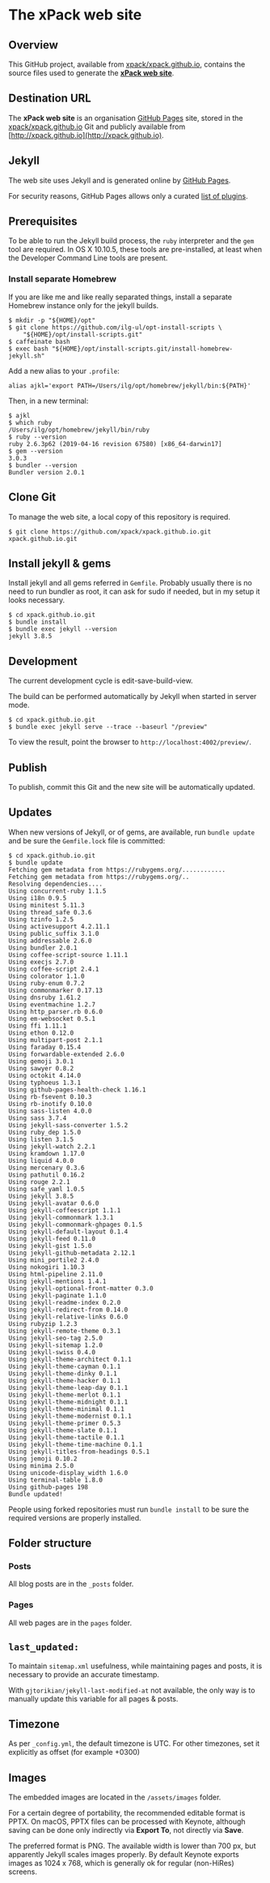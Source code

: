 # The xPack web site

## Overview

This GitHub project, available from 
[xpack/xpack.github.io](https://github.com/xpack/xpack.github.io), contains 
the source files used to generate the 
**[xPack web site](http://xpack.github.io)**.

## Destination URL

The **xPack web site** is an organisation 
[GitHub Pages](https://pages.github.com) site, stored in the 
[xpack/xpack.github.io](https://github.com/xpack/xpack.github.io) Git and 
publicly available from [http://xpack.github.io](http://xpack.github.io).

## Jekyll

The web site uses Jekyll and is generated online by 
[GitHub Pages](https://pages.github.com).

For security reasons, GitHub Pages allows only a curated [list of plugins](https://pages.github.com/versions/).

## Prerequisites

To be able to run the Jekyll build process, the `ruby` interpreter 
and the `gem` tool are required. In OS X 10.10.5, these tools are 
pre-installed, at least when the Developer Command Line tools are present.

### Install separate Homebrew

If you are like me and like really separated things, install a separate 
Homebrew instance only for the jekyll builds.

```console
$ mkdir -p "${HOME}/opt"
$ git clone https://github.com/ilg-ul/opt-install-scripts \
    "${HOME}/opt/install-scripts.git"
$ caffeinate bash 
$ exec bash "${HOME}/opt/install-scripts.git/install-homebrew-jekyll.sh"
```

Add a new alias to your `.profile`:

```console
alias ajkl='export PATH=/Users/ilg/opt/homebrew/jekyll/bin:${PATH}'
```

Then, in a new terminal:

```console
$ ajkl
$ which ruby
/Users/ilg/opt/homebrew/jekyll/bin/ruby
$ ruby --version
ruby 2.6.3p62 (2019-04-16 revision 67580) [x86_64-darwin17]
$ gem --version
3.0.3
$ bundler --version
Bundler version 2.0.1
```

## Clone Git

To manage the web site, a local copy of this repository is required.

```console
$ git clone https://github.com/xpack/xpack.github.io.git xpack.github.io.git
```

## Install jekyll & gems

Install jekyll and all gems referred in `Gemfile`. Probably usually there 
is no need to run bundler as root, it can ask for sudo if needed, but in 
my setup it looks necessary.

```console
$ cd xpack.github.io.git
$ bundle install
$ bundle exec jekyll --version
jekyll 3.8.5
```

## Development

The current development cycle is edit-save-build-view.

The build can be performed automatically by Jekyll when started in server mode.

```console
$ cd xpack.github.io.git
$ bundle exec jekyll serve --trace --baseurl "/preview"
```

To view the result, point the browser to `http://localhost:4002/preview/`.

## Publish

To publish, commit this Git and the new site will be automatically updated.

## Updates

When new versions of Jekyll, or of gems, are available, run `bundle update` 
and be sure the `Gemfile.lock` file is committed:

```console
$ cd xpack.github.io.git
$ bundle update
Fetching gem metadata from https://rubygems.org/............
Fetching gem metadata from https://rubygems.org/..
Resolving dependencies....
Using concurrent-ruby 1.1.5
Using i18n 0.9.5
Using minitest 5.11.3
Using thread_safe 0.3.6
Using tzinfo 1.2.5
Using activesupport 4.2.11.1
Using public_suffix 3.1.0
Using addressable 2.6.0
Using bundler 2.0.1
Using coffee-script-source 1.11.1
Using execjs 2.7.0
Using coffee-script 2.4.1
Using colorator 1.1.0
Using ruby-enum 0.7.2
Using commonmarker 0.17.13
Using dnsruby 1.61.2
Using eventmachine 1.2.7
Using http_parser.rb 0.6.0
Using em-websocket 0.5.1
Using ffi 1.11.1
Using ethon 0.12.0
Using multipart-post 2.1.1
Using faraday 0.15.4
Using forwardable-extended 2.6.0
Using gemoji 3.0.1
Using sawyer 0.8.2
Using octokit 4.14.0
Using typhoeus 1.3.1
Using github-pages-health-check 1.16.1
Using rb-fsevent 0.10.3
Using rb-inotify 0.10.0
Using sass-listen 4.0.0
Using sass 3.7.4
Using jekyll-sass-converter 1.5.2
Using ruby_dep 1.5.0
Using listen 3.1.5
Using jekyll-watch 2.2.1
Using kramdown 1.17.0
Using liquid 4.0.0
Using mercenary 0.3.6
Using pathutil 0.16.2
Using rouge 2.2.1
Using safe_yaml 1.0.5
Using jekyll 3.8.5
Using jekyll-avatar 0.6.0
Using jekyll-coffeescript 1.1.1
Using jekyll-commonmark 1.3.1
Using jekyll-commonmark-ghpages 0.1.5
Using jekyll-default-layout 0.1.4
Using jekyll-feed 0.11.0
Using jekyll-gist 1.5.0
Using jekyll-github-metadata 2.12.1
Using mini_portile2 2.4.0
Using nokogiri 1.10.3
Using html-pipeline 2.11.0
Using jekyll-mentions 1.4.1
Using jekyll-optional-front-matter 0.3.0
Using jekyll-paginate 1.1.0
Using jekyll-readme-index 0.2.0
Using jekyll-redirect-from 0.14.0
Using jekyll-relative-links 0.6.0
Using rubyzip 1.2.3
Using jekyll-remote-theme 0.3.1
Using jekyll-seo-tag 2.5.0
Using jekyll-sitemap 1.2.0
Using jekyll-swiss 0.4.0
Using jekyll-theme-architect 0.1.1
Using jekyll-theme-cayman 0.1.1
Using jekyll-theme-dinky 0.1.1
Using jekyll-theme-hacker 0.1.1
Using jekyll-theme-leap-day 0.1.1
Using jekyll-theme-merlot 0.1.1
Using jekyll-theme-midnight 0.1.1
Using jekyll-theme-minimal 0.1.1
Using jekyll-theme-modernist 0.1.1
Using jekyll-theme-primer 0.5.3
Using jekyll-theme-slate 0.1.1
Using jekyll-theme-tactile 0.1.1
Using jekyll-theme-time-machine 0.1.1
Using jekyll-titles-from-headings 0.5.1
Using jemoji 0.10.2
Using minima 2.5.0
Using unicode-display_width 1.6.0
Using terminal-table 1.8.0
Using github-pages 198
Bundle updated!
```

People using forked repositories must run `bundle install` to be sure the 
required versions are properly installed. 

## Folder structure

### Posts

All blog posts are in the `_posts` folder.

### Pages

All web pages are in the `pages` folder.

## `last_updated:`

To maintain `sitemap.xml` usefulness, while maintaining pages and posts, it 
is necessary to provide an accurate timestamp. 

With `gjtorikian/jekyll-last-modified-at` not available, the only way is
to manually update this variable for all pages & posts.

## Timezone

As per `_config.yml`, the default timezone is UTC. For other timezones, 
set it explicitly as offset (for example +0300)

## Images

The embedded images are located in the `/assets/images` folder.

For a certain degree of portability, the recommended editable format is 
PPTX. On macOS, PPTX files can be processed with Keynote, although 
saving can be done only indirectly via **Export To**, not directly via **Save**.

The preferred format is PNG. The available width is lower than 700 px, 
but apparently Jekyll scales images properly. By default Keynote exports 
images as 1024 x 768, which is generally ok for regular (non-HiRes) screens.
